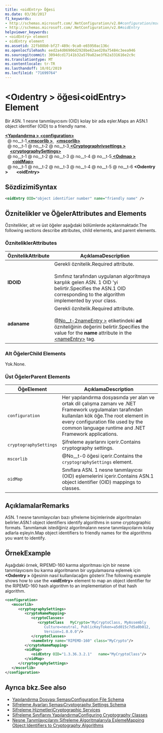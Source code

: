 ```yaml
---
title: <oidEntry> Öğesi
ms.date: 03/30/2017
f1_keywords:
- http://schemas.microsoft.com/.NetConfiguration/v2.0#configuration/mscorlib/cryptographySettings/oidMap/oidEntry
- http://schemas.microsoft.com/.NetConfiguration/v2.0#oidEntry
helpviewer_keywords:
- <oidEntry> element
- oidEntry element
ms.assetid: 22fb88b0-bf27-489c-9ca0-e65950ac136c
ms.openlocfilehash: eed2a4d06906d2928be62aed20a75484c3eea946
ms.sourcegitcommit: 3094dcd17141b32a570a82ae3f62a331616e2c9c
ms.translationtype: MT
ms.contentlocale: tr-TR
ms.lasthandoff: 10/01/2019
ms.locfileid: "71699764"
---
```

# <a name="oidentry-element"></a><span data-ttu-id="6e0a2-102">\<Oıdentry > öğesi</span><span class="sxs-lookup"><span data-stu-id="6e0a2-102">\<oidEntry> Element</span></span>
<span data-ttu-id="6e0a2-103">Bir ASN. 1 nesne tanımlayıcısını (OID) kolay bir ada eşler.</span><span class="sxs-lookup"><span data-stu-id="6e0a2-103">Maps an ASN.1 object identifier (OID) to a friendly name.</span></span>  
  
[<span data-ttu-id="6e0a2-104"> **\<Yapılandırma >** </span><span class="sxs-lookup"><span data-stu-id="6e0a2-104">**\<configuration>**</span></span>](../configuration-element.md)  
<span data-ttu-id="6e0a2-105">&nbsp; @ no__t-1[ **\<mscorlib >** ](mscorlib-element-for-cryptography-settings.md)</span><span class="sxs-lookup"><span data-stu-id="6e0a2-105">&nbsp;&nbsp;[**\<mscorlib>**](mscorlib-element-for-cryptography-settings.md)</span></span>  
<span data-ttu-id="6e0a2-106">&nbsp; @ no__t-1 @ no__t-2 @ no__t-3[ **\<Cryptographrivsettings >** ](cryptographysettings-element.md)</span><span class="sxs-lookup"><span data-stu-id="6e0a2-106">&nbsp;&nbsp;&nbsp;&nbsp;[**\<cryptographySettings>**](cryptographysettings-element.md)</span></span>  
<span data-ttu-id="6e0a2-107">&nbsp; @ no__t-1 @ no__t-2 @ no__t-3 @ no__t-4 @ no__t-5[ **\<Oıdmap >** ](oidmap-element.md)</span><span class="sxs-lookup"><span data-stu-id="6e0a2-107">&nbsp;&nbsp;&nbsp;&nbsp;&nbsp;&nbsp;[**\<oidMap>**](oidmap-element.md)</span></span>  
<span data-ttu-id="6e0a2-108">&nbsp; @ no__t-1 @ no__t-2 @ no__t-3 @ no__t-4 @ no__t-5 @ no__t-6 **\<Oıdentry >**</span><span class="sxs-lookup"><span data-stu-id="6e0a2-108">&nbsp;&nbsp;&nbsp;&nbsp;&nbsp;&nbsp;&nbsp;**\<oidEntry>**</span></span>  
  
## <a name="syntax"></a><span data-ttu-id="6e0a2-109">Sözdizimi</span><span class="sxs-lookup"><span data-stu-id="6e0a2-109">Syntax</span></span>  
  
```xml  
<oidEntry OID="object identifier number" name="friendly name" />  
```  
  
## <a name="attributes-and-elements"></a><span data-ttu-id="6e0a2-110">Öznitelikler ve Öğeler</span><span class="sxs-lookup"><span data-stu-id="6e0a2-110">Attributes and Elements</span></span>  
 <span data-ttu-id="6e0a2-111">Öznitelikler, alt ve üst öğeler aşağıdaki bölümlerde açıklanmaktadır.</span><span class="sxs-lookup"><span data-stu-id="6e0a2-111">The following sections describe attributes, child elements, and parent elements.</span></span>  
  
### <a name="attributes"></a><span data-ttu-id="6e0a2-112">Öznitelikler</span><span class="sxs-lookup"><span data-stu-id="6e0a2-112">Attributes</span></span>  
  
|<span data-ttu-id="6e0a2-113">Öznitelik</span><span class="sxs-lookup"><span data-stu-id="6e0a2-113">Attribute</span></span>|<span data-ttu-id="6e0a2-114">Açıklama</span><span class="sxs-lookup"><span data-stu-id="6e0a2-114">Description</span></span>|  
|---------------|-----------------|  
|<span data-ttu-id="6e0a2-115">**ID**</span><span class="sxs-lookup"><span data-stu-id="6e0a2-115">**OID**</span></span>|<span data-ttu-id="6e0a2-116">Gerekli öznitelik.</span><span class="sxs-lookup"><span data-stu-id="6e0a2-116">Required attribute.</span></span><br /><br /> <span data-ttu-id="6e0a2-117">Sınıfınız tarafından uygulanan algoritmaya karşılık gelen ASN. 1 OID 'yi belirtir.</span><span class="sxs-lookup"><span data-stu-id="6e0a2-117">Specifies the ASN.1 OID corresponding to the algorithm implemented by your class.</span></span>|  
|<span data-ttu-id="6e0a2-118">**ada**</span><span class="sxs-lookup"><span data-stu-id="6e0a2-118">**name**</span></span>|<span data-ttu-id="6e0a2-119">Gerekli öznitelik.</span><span class="sxs-lookup"><span data-stu-id="6e0a2-119">Required attribute.</span></span><br /><br /> <span data-ttu-id="6e0a2-120">[@No__t-2nameEntry >](nameentry-element.md) etiketindeki **ad** özniteliğinin değerini belirtir.</span><span class="sxs-lookup"><span data-stu-id="6e0a2-120">Specifies the value for the **name** attribute in the [\<nameEntry>](nameentry-element.md) tag.</span></span>|  
  
### <a name="child-elements"></a><span data-ttu-id="6e0a2-121">Alt Öğeler</span><span class="sxs-lookup"><span data-stu-id="6e0a2-121">Child Elements</span></span>  
 <span data-ttu-id="6e0a2-122">Yok.</span><span class="sxs-lookup"><span data-stu-id="6e0a2-122">None.</span></span>  
  
### <a name="parent-elements"></a><span data-ttu-id="6e0a2-123">Üst Öğeler</span><span class="sxs-lookup"><span data-stu-id="6e0a2-123">Parent Elements</span></span>  
  
|<span data-ttu-id="6e0a2-124">Öğe</span><span class="sxs-lookup"><span data-stu-id="6e0a2-124">Element</span></span>|<span data-ttu-id="6e0a2-125">Açıklama</span><span class="sxs-lookup"><span data-stu-id="6e0a2-125">Description</span></span>|  
|-------------|-----------------|  
|`configuration`|<span data-ttu-id="6e0a2-126">Her yapılandırma dosyasında yer alan ve ortak dil çalışma zamanı ve .NET Framework uygulamaları tarafından kullanılan kök öğe.</span><span class="sxs-lookup"><span data-stu-id="6e0a2-126">The root element in every configuration file used by the common language runtime and .NET Framework applications.</span></span>|  
|`cryptographySettings`|<span data-ttu-id="6e0a2-127">Şifreleme ayarlarını içerir.</span><span class="sxs-lookup"><span data-stu-id="6e0a2-127">Contains cryptography settings.</span></span>|  
|`mscorlib`|<span data-ttu-id="6e0a2-128">@No__t-0 öğesi içerir.</span><span class="sxs-lookup"><span data-stu-id="6e0a2-128">Contains the `cryptographySettings` element.</span></span>|  
|`oidMap`|<span data-ttu-id="6e0a2-129">Sınıflara ASN. 1 nesne tanımlayıcısı (OID) eşlemelerini içerir.</span><span class="sxs-lookup"><span data-stu-id="6e0a2-129">Contains ASN.1 object identifier (OID) mappings to classes.</span></span>|  
  
## <a name="remarks"></a><span data-ttu-id="6e0a2-130">Açıklamalar</span><span class="sxs-lookup"><span data-stu-id="6e0a2-130">Remarks</span></span>  
 <span data-ttu-id="6e0a2-131">ASN. 1 nesne tanımlayıcıları bazı şifreleme biçimlerinde algoritmaları belirler.</span><span class="sxs-lookup"><span data-stu-id="6e0a2-131">ASN.1 object identifiers identify algorithms in some cryptographic formats.</span></span> <span data-ttu-id="6e0a2-132">Tanımlamak istediğiniz algoritmaların nesne tanımlayıcılarını kolay adlarla eşleyin.</span><span class="sxs-lookup"><span data-stu-id="6e0a2-132">Map object identifiers to friendly names for the algorithms you want to identify.</span></span>  
  
## <a name="example"></a><span data-ttu-id="6e0a2-133">Örnek</span><span class="sxs-lookup"><span data-stu-id="6e0a2-133">Example</span></span>  
 <span data-ttu-id="6e0a2-134">Aşağıdaki örnek, RIPEMD-160 karma algoritması için bir nesne tanımlayıcısını bu karma algoritmanın bir uygulamasına eşlemek için **\<Oıdentry >** öğesinin nasıl kullanılacağını gösterir.</span><span class="sxs-lookup"><span data-stu-id="6e0a2-134">The following example shows how to use the **\<oidEntry>** element to map an object identifier for the RIPEMD-160 hash algorithm to an implementation of that hash algorithm.</span></span>  
  
```xml  
<configuration>  
   <mscorlib>  
      <cryptographySettings>  
         <cryptoNameMapping>  
            <cryptoClasses>  
               <cryptoClass   MyCrypto="MyCryptoClass, MyAssembly  
                  Culture=neutral, PublicKeyToken=a5d015c7d5a0b012,  
                  Version=1.0.0.0"/>  
            </cryptoClasses>  
            <nameEntry name="RIPEMD-160" class="MyCrypto"/>  
         </cryptoNameMapping>  
         <oidMap>  
            <oidEntry OID="1.3.36.3.2.1"   name="MyCryptoClass"/>  
         </oidMap>  
      </cryptographySettings>  
   </mscorlib>  
</configuration>  
```  
  
## <a name="see-also"></a><span data-ttu-id="6e0a2-135">Ayrıca bkz.</span><span class="sxs-lookup"><span data-stu-id="6e0a2-135">See also</span></span>

- [<span data-ttu-id="6e0a2-136">Yapılandırma Dosyası Şeması</span><span class="sxs-lookup"><span data-stu-id="6e0a2-136">Configuration File Schema</span></span>](../index.md)
- [<span data-ttu-id="6e0a2-137">Şifreleme Ayarları Şeması</span><span class="sxs-lookup"><span data-stu-id="6e0a2-137">Cryptography Settings Schema</span></span>](index.md)
- [<span data-ttu-id="6e0a2-138">Şifreleme Hizmetleri</span><span class="sxs-lookup"><span data-stu-id="6e0a2-138">Cryptographic Services</span></span>](../../../../standard/security/cryptographic-services.md)
- [<span data-ttu-id="6e0a2-139">Şifreleme Sınıflarını Yapılandırma</span><span class="sxs-lookup"><span data-stu-id="6e0a2-139">Configuring Cryptography Classes</span></span>](../../configure-cryptography-classes.md)
- [<span data-ttu-id="6e0a2-140">Nesne Tanımlayıcılarını Şifreleme Algoritmalarıyla Eşleme</span><span class="sxs-lookup"><span data-stu-id="6e0a2-140">Mapping Object Identifiers to Cryptography Algorithms</span></span>](../../map-object-identifiers-to-cryptography-algorithms.md)
